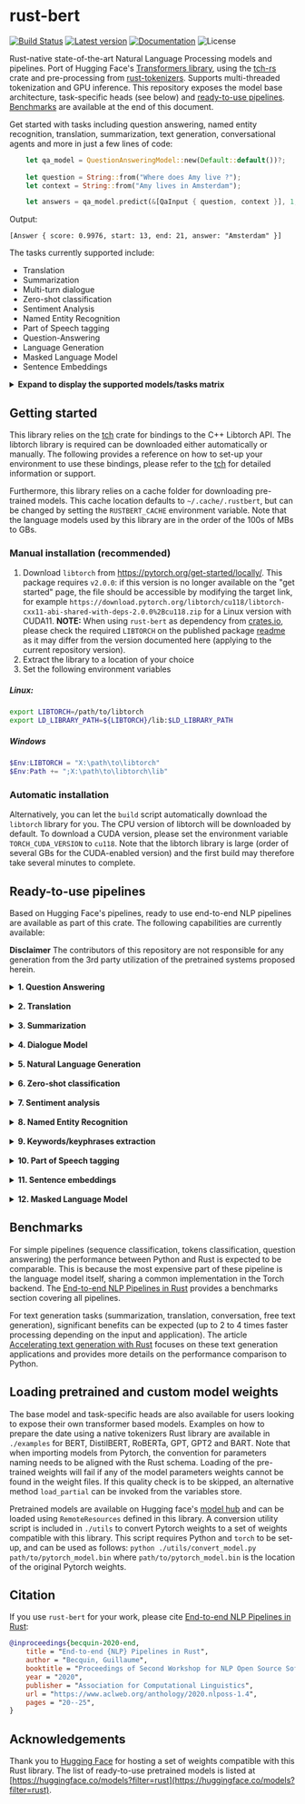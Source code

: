 # rust-bert

[![Build Status](https://github.com/guillaume-be/rust-bert/workflows/Build/badge.svg?event=push)](https://github.com/guillaume-be/rust-bert/actions)
[![Latest version](https://img.shields.io/crates/v/rust_bert.svg)](https://crates.io/crates/rust_bert)
[![Documentation](https://docs.rs/rust-bert/badge.svg)](https://docs.rs/rust-bert)
![License](https://img.shields.io/crates/l/rust_bert.svg)

Rust-native state-of-the-art Natural Language Processing models and pipelines. Port of Hugging Face's [Transformers library](https://github.com/huggingface/transformers), using the [tch-rs](https://github.com/LaurentMazare/tch-rs) crate and pre-processing from [rust-tokenizers](https://github.com/guillaume-be/rust-tokenizers). Supports multi-threaded tokenization and GPU inference.
This repository exposes the model base architecture, task-specific heads (see below) and [ready-to-use pipelines](#ready-to-use-pipelines). [Benchmarks](#benchmarks) are available at the end of this document.

Get started with tasks including question answering, named entity recognition, translation, summarization, text generation, conversational agents and more in just a few lines of code:
```rust
    let qa_model = QuestionAnsweringModel::new(Default::default())?;
                                                        
    let question = String::from("Where does Amy live ?");
    let context = String::from("Amy lives in Amsterdam");

    let answers = qa_model.predict(&[QaInput { question, context }], 1, 32);
```

Output:
```
[Answer { score: 0.9976, start: 13, end: 21, answer: "Amsterdam" }]
```

The tasks currently supported include:
  - Translation
  - Summarization
  - Multi-turn dialogue
  - Zero-shot classification
  - Sentiment Analysis
  - Named Entity Recognition
  - Part of Speech tagging
  - Question-Answering
  - Language Generation
  - Masked Language Model
  - Sentence Embeddings

<details>
<summary> <b>Expand to display the supported models/tasks matrix </b> </summary>

| |**Sequence classification**|**Token classification**|**Question answering**|**Text Generation**|**Summarization**|**Translation**|**Masked LM**|**Sentence Embeddings**|
:-----:|:----:|:----:|:-----:|:----:|:-----:|:----:|:----:|:----:
DistilBERT|✅|✅|✅| | | |✅| ✅| 
MobileBERT|✅|✅|✅| | | |✅| |
DeBERTa|✅|✅|✅| | | |✅| |
DeBERTa (v2)|✅|✅|✅| | | |✅| |
FNet|✅|✅|✅| | | |✅| |
BERT|✅|✅|✅| | | |✅| ✅|
RoBERTa|✅|✅|✅| | | |✅| ✅| 
GPT| | | |✅ | | | |  |
GPT2| | | |✅ | | | |  |
GPT-Neo| | | |✅ | | | | | 
BART|✅| | |✅ |✅| | | |
Marian| | | |  | |✅| |  |
MBart|✅| | |✅ | | | |  |
M2M100| | | |✅ | | | |  |
Electra | |✅| | | | |✅|  |
ALBERT |✅|✅|✅| | | |✅| ✅ |
T5 | | | |✅ |✅|✅| | ✅ |
LongT5 | | | |✅ |✅|| | |
XLNet|✅|✅|✅|✅ | | |✅|  |
Reformer|✅| |✅|✅ | | |✅|  |
ProphetNet| | | |✅ |✅ | | |  |
Longformer|✅|✅|✅| | | |✅|  |
Pegasus| | | | |✅| | |  |
</details>

## Getting started

This library relies on the [tch](https://github.com/LaurentMazare/tch-rs) crate for bindings to the C++ Libtorch API.
The libtorch library is required can be downloaded either automatically or manually. The following provides a reference on how to set-up your environment
to use these bindings, please refer to the [tch](https://github.com/LaurentMazare/tch-rs) for detailed information or support.

Furthermore, this library relies on a cache folder for downloading pre-trained models. 
This cache location defaults to `~/.cache/.rustbert`, but can be changed by setting the `RUSTBERT_CACHE` environment variable. Note that the language models used by this library are in the order of the 100s of MBs to GBs.

### Manual installation (recommended)

1. Download `libtorch` from https://pytorch.org/get-started/locally/. This package requires `v2.0.0`: if this version is no longer available on the "get started" page,
the file should be accessible by modifying the target link, for example `https://download.pytorch.org/libtorch/cu118/libtorch-cxx11-abi-shared-with-deps-2.0.0%2Bcu118.zip` for a Linux version with CUDA11. **NOTE:** When using `rust-bert` as dependency from [crates.io](https://crates.io), please check the required `LIBTORCH` on the published package [readme](https://crates.io/crates/rust-bert) as it may differ from the version documented here (applying to the current repository version).
2. Extract the library to a location of your choice
3. Set the following environment variables
##### Linux:
```bash
export LIBTORCH=/path/to/libtorch
export LD_LIBRARY_PATH=${LIBTORCH}/lib:$LD_LIBRARY_PATH
```

##### Windows
```powershell
$Env:LIBTORCH = "X:\path\to\libtorch"
$Env:Path += ";X:\path\to\libtorch\lib"
```

### Automatic installation

Alternatively, you can let the `build` script automatically download the `libtorch` library for you.
The CPU version of libtorch will be downloaded by default. To download a CUDA version, please set the environment variable `TORCH_CUDA_VERSION` to `cu118`.
Note that the libtorch library is large (order of several GBs for the CUDA-enabled version) and the first build may therefore take several minutes to complete.

## Ready-to-use pipelines
	
Based on Hugging Face's pipelines, ready to use end-to-end NLP pipelines are available as part of this crate. The following capabilities are currently available:

**Disclaimer**
The contributors of this repository are not responsible for any generation from the 3rd party utilization of the pretrained systems proposed herein.

<details>
<summary> <b>1. Question Answering</b> </summary>

Extractive question answering from a given question and context. DistilBERT model fine-tuned on SQuAD (Stanford Question Answering Dataset)

```rust
    let qa_model = QuestionAnsweringModel::new(Default::default())?;
                                                        
    let question = String::from("Where does Amy live ?");
    let context = String::from("Amy lives in Amsterdam");

    let answers = qa_model.predict(&[QaInput { question, context }], 1, 32);
```

Output:
```
[Answer { score: 0.9976, start: 13, end: 21, answer: "Amsterdam" }]
```
</details>
&nbsp;  
<details>
<summary> <b>2. Translation </b> </summary>

Translation pipeline supporting a broad range of source and target languages. Leverages two main architectures for translation tasks:
- Marian-based models, for specific source/target combinations
- M2M100 models allowing for direct translation between 100 languages (at a higher computational cost and lower performance for some selected languages)

Marian-based pretrained models for the following language pairs are readily available in the library - but the user can import any Pytorch-based
model for predictions
- English <-> French
- English <-> Spanish
- English <-> Portuguese
- English <-> Italian
- English <-> Catalan
- English <-> German
- English <-> Russian
- English <-> Chinese
- English <-> Dutch
- English <-> Swedish
- English <-> Arabic
- English <-> Hebrew
- English <-> Hindi
- French <-> German

For languages not supported by the proposed pretrained Marian models, the user can leverage a M2M100 model supporting direct translation between 100 languages (without intermediate English translation)
The full list of supported languages is available in the [crate documentation](https://docs.rs/rust-bert/latest/rust_bert/pipelines/translation/enum.Language.html)

 ```rust
 use rust_bert::pipelines::translation::{Language, TranslationModelBuilder};
 fn main() -> anyhow::Result<()> {
 let model = TranslationModelBuilder::new()
         .with_source_languages(vec![Language::English])
         .with_target_languages(vec![Language::Spanish, Language::French, Language::Italian])
         .create_model()?;
     let input_text = "This is a sentence to be translated";
     let output = model.translate(&[input_text], None, Language::Spanish)?;
     for sentence in output {
         println!("{}", sentence);
     }
     Ok(())
 }
 ```
Output:
```
Il s'agit d'une phrase à traduire
```
</details>
&nbsp;  
<details>
<summary> <b>3. Summarization </b> </summary>

Abstractive summarization using a pretrained BART model.

```rust
    let summarization_model = SummarizationModel::new(Default::default())?;
                                                        
    let input = ["In findings published Tuesday in Cornell University's arXiv by a team of scientists \
from the University of Montreal and a separate report published Wednesday in Nature Astronomy by a team \
from University College London (UCL), the presence of water vapour was confirmed in the atmosphere of K2-18b, \
a planet circling a star in the constellation Leo. This is the first such discovery in a planet in its star's \
habitable zone — not too hot and not too cold for liquid water to exist. The Montreal team, led by Björn Benneke, \
used data from the NASA's Hubble telescope to assess changes in the light coming from K2-18b's star as the planet \
passed between it and Earth. They found that certain wavelengths of light, which are usually absorbed by water, \
weakened when the planet was in the way, indicating not only does K2-18b have an atmosphere, but the atmosphere \
contains water in vapour form. The team from UCL then analyzed the Montreal team's data using their own software \
and confirmed their conclusion. This was not the first time scientists have found signs of water on an exoplanet, \
but previous discoveries were made on planets with high temperatures or other pronounced differences from Earth. \
\"This is the first potentially habitable planet where the temperature is right and where we now know there is water,\" \
said UCL astronomer Angelos Tsiaras. \"It's the best candidate for habitability right now.\" \"It's a good sign\", \
said Ryan Cloutier of the Harvard–Smithsonian Center for Astrophysics, who was not one of either study's authors. \
\"Overall,\" he continued, \"the presence of water in its atmosphere certainly improves the prospect of K2-18b being \
a potentially habitable planet, but further observations will be required to say for sure. \"
K2-18b was first identified in 2015 by the Kepler space telescope. It is about 110 light-years from Earth and larger \
but less dense. Its star, a red dwarf, is cooler than the Sun, but the planet's orbit is much closer, such that a year \
on K2-18b lasts 33 Earth days. According to The Guardian, astronomers were optimistic that NASA's James Webb space \
telescope — scheduled for launch in 2021 — and the European Space Agency's 2028 ARIEL program, could reveal more \
about exoplanets like K2-18b."];

    let output = summarization_model.summarize(&input);
```
(example from: [WikiNews](https://en.wikinews.org/wiki/Astronomers_find_water_vapour_in_atmosphere_of_exoplanet_K2-18b))

Output:
```
"Scientists have found water vapour on K2-18b, a planet 110 light-years from Earth. 
This is the first such discovery in a planet in its star's habitable zone. 
The planet is not too hot and not too cold for liquid water to exist."
```
</details>
&nbsp;  
<details>
<summary> <b>4. Dialogue Model </b> </summary>

Conversation model based on Microsoft's [DialoGPT](https://github.com/microsoft/DialoGPT).
This pipeline allows the generation of single or multi-turn conversations between a human and a model.
The DialoGPT's page states that
> The human evaluation results indicate that the response generated from DialoGPT is comparable to human response quality
> under a single-turn conversation Turing test. ([DialoGPT repository](https://github.com/microsoft/DialoGPT))

The model uses a `ConversationManager` to keep track of active conversations and generate responses to them.

```rust
use rust_bert::pipelines::conversation::{ConversationModel, ConversationManager};

let conversation_model = ConversationModel::new(Default::default());
let mut conversation_manager = ConversationManager::new();

let conversation_id = conversation_manager.create("Going to the movies tonight - any suggestions?");
let output = conversation_model.generate_responses(&mut conversation_manager);
```
Example output:
```
"The Big Lebowski."
```
</details>
&nbsp;  
<details>
<summary> <b>5. Natural Language Generation </b> </summary>

Generate language based on a prompt. GPT2 and GPT available as base models.
Include techniques such as beam search, top-k and nucleus sampling, temperature setting and repetition penalty.
Supports batch generation of sentences from several prompts. Sequences will be left-padded with the model's padding token if present, the unknown token otherwise.
This may impact the results, it is recommended to submit prompts of similar length for best results

```rust
    let model = GPT2Generator::new(Default::default())?;
                                                        
    let input_context_1 = "The dog";
    let input_context_2 = "The cat was";

    let generate_options = GenerateOptions {
        max_length: 30,
        ..Default::default()
    };

    let output = model.generate(Some(&[input_context_1, input_context_2]), generate_options);
```
Example output:
```
[
    "The dog's owners, however, did not want to be named. According to the lawsuit, the animal's owner, a 29-year"
    "The dog has always been part of the family. \"He was always going to be my dog and he was always looking out for me"
    "The dog has been able to stay in the home for more than three months now. \"It's a very good dog. She's"
    "The cat was discovered earlier this month in the home of a relative of the deceased. The cat\'s owner, who wished to remain anonymous,"
    "The cat was pulled from the street by two-year-old Jazmine.\"I didn't know what to do,\" she said"
    "The cat was attacked by two stray dogs and was taken to a hospital. Two other cats were also injured in the attack and are being treated."
]
```
</details>
&nbsp;  
<details>
<summary> <b>6. Zero-shot classification </b> </summary>

Performs zero-shot classification on input sentences with provided labels using a model fine-tuned for Natural Language Inference.
```rust
    let sequence_classification_model = ZeroShotClassificationModel::new(Default::default())?;

    let input_sentence = "Who are you voting for in 2020?";
    let input_sequence_2 = "The prime minister has announced a stimulus package which was widely criticized by the opposition.";
    let candidate_labels = &["politics", "public health", "economics", "sports"];

    let output = sequence_classification_model.predict_multilabel(
        &[input_sentence, input_sequence_2],
        candidate_labels,
        None,
        128,
    );
```

Output:
```
[
  [ Label { "politics", score: 0.972 }, Label { "public health", score: 0.032 }, Label {"economics", score: 0.006 }, Label {"sports", score: 0.004 } ],
  [ Label { "politics", score: 0.975 }, Label { "public health", score: 0.0818 }, Label {"economics", score: 0.852 }, Label {"sports", score: 0.001 } ],
]
```
</details>
&nbsp;  
<details>
<summary> <b>7. Sentiment analysis </b> </summary>

Predicts the binary sentiment for a sentence. DistilBERT model fine-tuned on SST-2.
```rust
    let sentiment_classifier = SentimentModel::new(Default::default())?;
                                                        
    let input = [
        "Probably my all-time favorite movie, a story of selflessness, sacrifice and dedication to a noble cause, but it's not preachy or boring.",
        "This film tried to be too many things all at once: stinging political satire, Hollywood blockbuster, sappy romantic comedy, family values promo...",
        "If you like original gut wrenching laughter you will like this movie. If you are young or old then you will love this movie, hell even my mom liked it.",
    ];

    let output = sentiment_classifier.predict(&input);
```
(Example courtesy of [IMDb](http://www.imdb.com))

Output:
```
[
    Sentiment { polarity: Positive, score: 0.9981985493795946 },
    Sentiment { polarity: Negative, score: 0.9927982091903687 },
    Sentiment { polarity: Positive, score: 0.9997248985164333 }
]
```
</details>
&nbsp;  
<details>
<summary> <b>8. Named Entity Recognition </b> </summary>

Extracts entities (Person, Location, Organization, Miscellaneous) from text. BERT cased large model fine-tuned on CoNNL03, contributed by the [MDZ Digital Library team at the Bavarian State Library](https://github.com/dbmdz).
Models are currently available for English, German, Spanish and Dutch.
```rust
    let ner_model = NERModel::new(default::default())?;

    let input = [
        "My name is Amy. I live in Paris.",
        "Paris is a city in France."
    ];
    
    let output = ner_model.predict(&input);
```
Output:
```
[
  [
    Entity { word: "Amy", score: 0.9986, label: "I-PER" }
    Entity { word: "Paris", score: 0.9985, label: "I-LOC" }
  ],
  [
    Entity { word: "Paris", score: 0.9988, label: "I-LOC" }
    Entity { word: "France", score: 0.9993, label: "I-LOC" }
  ]
]
```
</details>
&nbsp;  
<details>
<summary> <b>9. Keywords/keyphrases extraction</b> </summary>

Extract keywords and keyphrases extractions from input documents

```rust
fn main() -> anyhow::Result<()> {
    let keyword_extraction_model = KeywordExtractionModel::new(Default::default())?;
    
    let input = "Rust is a multi-paradigm, general-purpose programming language. \
       Rust emphasizes performance, type safety, and concurrency. Rust enforces memory safety—that is, \
       that all references point to valid memory—without requiring the use of a garbage collector or \
       reference counting present in other memory-safe languages. To simultaneously enforce \
       memory safety and prevent concurrent data races, Rust's borrow checker tracks the object lifetime \
       and variable scope of all references in a program during compilation. Rust is popular for \
       systems programming but also offers high-level features including functional programming constructs.";

    let output = keyword_extraction_model.predict(&[input])?;
}
```
Output:
```
"rust" - 0.50910604
"programming" - 0.35731024
"concurrency" - 0.33825397
"concurrent" - 0.31229728
"program" - 0.29115444
```
</details>
&nbsp;  
<details>
<summary> <b>10. Part of Speech tagging </b> </summary>

Extracts Part of Speech tags (Noun, Verb, Adjective...) from text.
```rust
    let pos_model = POSModel::new(default::default())?;

    let input = ["My name is Bob"];
    
    let output = pos_model.predict(&input);
```
Output:
```
[
    Entity { word: "My", score: 0.1560, label: "PRP" }
    Entity { word: "name", score: 0.6565, label: "NN" }
    Entity { word: "is", score: 0.3697, label: "VBZ" }
    Entity { word: "Bob", score: 0.7460, label: "NNP" }
]
```
</details>
&nbsp;  
<details>
<summary> <b>11. Sentence embeddings </b> </summary>

Generate sentence embeddings (vector representation). These can be used for applications including dense information retrieval.
```rust
    let model = SentenceEmbeddingsBuilder::remote(
            SentenceEmbeddingsModelType::AllMiniLmL12V2
        ).create_model()?;

    let sentences = [
        "this is an example sentence", 
        "each sentence is converted"
    ];
    
    let output = model.predict(&sentences);
```
Output:
```
[
    [-0.000202666, 0.08148022, 0.03136178, 0.002920636 ...],
    [0.064757116, 0.048519745, -0.01786038, -0.0479775 ...]
]
```
</details>
&nbsp;  
<details>
<summary> <b>12. Masked Language Model </b> </summary>

Predict masked words in input sentences.
```rust
    let model = MaskedLanguageModel::new(Default::default())?;

    let sentences = [
        "Hello I am a <mask> student",
        "Paris is the <mask> of France. It is <mask> in Europe.",
    ];
    
    let output = model.predict(&sentences);
```
Output:
```
[
    [MaskedToken { text: "college", id: 2267, score: 8.091}],
    [
        MaskedToken { text: "capital", id: 3007, score: 16.7249}, 
        MaskedToken { text: "located", id: 2284, score: 9.0452}
    ]
]
```
</details>

## Benchmarks

For simple pipelines (sequence classification, tokens classification, question answering) the performance between Python and Rust is expected to be comparable. This is because the most expensive part of these pipeline is the language model itself, sharing a common implementation in the Torch backend. The [End-to-end NLP Pipelines in Rust](https://www.aclweb.org/anthology/2020.nlposs-1.4/) provides a benchmarks section covering all pipelines.

For text generation tasks (summarization, translation, conversation, free text generation), significant benefits can be expected (up to 2 to 4 times faster processing depending on the input and application). The article [Accelerating text generation with Rust](https://guillaume-be.github.io/2020-11-21/generation_benchmarks) focuses on these text generation applications and provides more details on the performance comparison to Python.

## Loading pretrained and custom model weights

The base model and task-specific heads are also available for users looking to expose their own transformer based models.
Examples on how to prepare the date using a native tokenizers Rust library are available in `./examples` for BERT, DistilBERT, RoBERTa, GPT, GPT2 and BART.
Note that when importing models from Pytorch, the convention for parameters naming needs to be aligned with the Rust schema. Loading of the pre-trained weights will fail if any of the model parameters weights cannot be found in the weight files.
If this quality check is to be skipped, an alternative method `load_partial` can be invoked from the variables store.

Pretrained models are available on Hugging face's [model hub](https://huggingface.co/models?filter=rust) and can be loaded using `RemoteResources` defined in this library.
A conversion utility script is included in `./utils` to convert Pytorch weights to a set of weights compatible with this library. This script requires Python and `torch` to be set-up, and can be used as follows:
`python ./utils/convert_model.py path/to/pytorch_model.bin` where `path/to/pytorch_model.bin` is the location of the original Pytorch weights.


## Citation

If you use `rust-bert` for your work, please cite [End-to-end NLP Pipelines in Rust](https://www.aclweb.org/anthology/2020.nlposs-1.4/):
```bibtex
@inproceedings{becquin-2020-end,
    title = "End-to-end {NLP} Pipelines in Rust",
    author = "Becquin, Guillaume",
    booktitle = "Proceedings of Second Workshop for NLP Open Source Software (NLP-OSS)",
    year = "2020",
    publisher = "Association for Computational Linguistics",
    url = "https://www.aclweb.org/anthology/2020.nlposs-1.4",
    pages = "20--25",
}
```

## Acknowledgements

Thank you to [Hugging Face](https://huggingface.co) for hosting a set of weights compatible with this Rust library.
The list of ready-to-use pretrained models is listed at [https://huggingface.co/models?filter=rust](https://huggingface.co/models?filter=rust).

